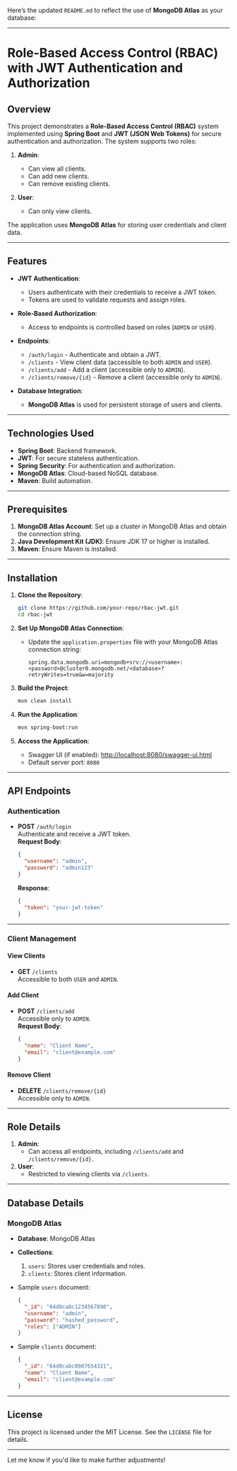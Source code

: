 
Here’s the updated `README.md` to reflect the use of **MongoDB Atlas** as your database:

---

# Role-Based Access Control (RBAC) with JWT Authentication and Authorization

## Overview

This project demonstrates a **Role-Based Access Control (RBAC)** system implemented using **Spring Boot** and **JWT (JSON Web Tokens)** for secure authentication and authorization. The system supports two roles:

1. **Admin**:
   - Can view all clients.
   - Can add new clients.
   - Can remove existing clients.

2. **User**:
   - Can only view clients.

The application uses **MongoDB Atlas** for storing user credentials and client data.

---

## Features

- **JWT Authentication**:
  - Users authenticate with their credentials to receive a JWT token.
  - Tokens are used to validate requests and assign roles.

- **Role-Based Authorization**:
  - Access to endpoints is controlled based on roles (`ADMIN` or `USER`).

- **Endpoints**:
  - `/auth/login` - Authenticate and obtain a JWT.
  - `/clients` - View client data (accessible to both `ADMIN` and `USER`).
  - `/clients/add` - Add a client (accessible only to `ADMIN`).
  - `/clients/remove/{id}` - Remove a client (accessible only to `ADMIN`).

- **Database Integration**:
  - **MongoDB Atlas** is used for persistent storage of users and clients.

---

## Technologies Used

- **Spring Boot**: Backend framework.
- **JWT**: For secure stateless authentication.
- **Spring Security**: For authentication and authorization.
- **MongoDB Atlas**: Cloud-based NoSQL database.
- **Maven**: Build automation.

---

## Prerequisites

1. **MongoDB Atlas Account**: Set up a cluster in MongoDB Atlas and obtain the connection string.
2. **Java Development Kit (JDK)**: Ensure JDK 17 or higher is installed.
3. **Maven**: Ensure Maven is installed.

---

## Installation

1. **Clone the Repository**:
   ```bash
   git clone https://github.com/your-repo/rbac-jwt.git
   cd rbac-jwt
   ```

2. **Set Up MongoDB Atlas Connection**:
   - Update the `application.properties` file with your MongoDB Atlas connection string:
     ```properties
     spring.data.mongodb.uri=mongodb+srv://<username>:<password>@cluster0.mongodb.net/<database>?retryWrites=true&w=majority
     ```

3. **Build the Project**:
   ```bash
   mvn clean install
   ```

4. **Run the Application**:
   ```bash
   mvn spring-boot:run
   ```

5. **Access the Application**:
   - Swagger UI (if enabled): [http://localhost:8080/swagger-ui.html](http://localhost:8080/swagger-ui.html)
   - Default server port: `8080`

---

## API Endpoints

### Authentication
- **POST** `/auth/login`  
  Authenticate and receive a JWT token.  
  **Request Body**:
  ```json
  {
    "username": "admin",
    "password": "admin123"
  }
  ```

  **Response**:
  ```json
  {
    "token": "your-jwt-token"
  }
  ```

---

### Client Management
#### View Clients
- **GET** `/clients`  
  Accessible to both `USER` and `ADMIN`.

#### Add Client
- **POST** `/clients/add`  
  Accessible only to `ADMIN`.  
  **Request Body**:
  ```json
  {
    "name": "Client Name",
    "email": "client@example.com"
  }
  ```

#### Remove Client
- **DELETE** `/clients/remove/{id}`  
  Accessible only to `ADMIN`.

---

## Role Details

1. **Admin**:
   - Can access all endpoints, including `/clients/add` and `/clients/remove/{id}`.
2. **User**:
   - Restricted to viewing clients via `/clients`.

---

## Database Details

### MongoDB Atlas

- **Database**: MongoDB Atlas
- **Collections**:
  1. `users`: Stores user credentials and roles.
  2. `clients`: Stores client information.
  
- Sample `users` document:
  ```json
  {
    "_id": "64d0cabc1234567890",
    "username": "admin",
    "password": "hashed_password",
    "roles": ["ADMIN"]
  }
  ```

- Sample `clients` document:
  ```json
  {
    "_id": "64d0cabc0987654321",
    "name": "Client Name",
    "email": "client@example.com"
  }
  ```

---

## License

This project is licensed under the MIT License. See the `LICENSE` file for details.

--- 

Let me know if you'd like to make further adjustments!
